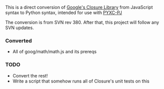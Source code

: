 
This is a direct conversion of
[Google's Closure Library](http://code.google.com/closure/library/)
from JavaScript syntax to Python syntax, intended for use with
[PYXC-PJ](http://pyxc.org)

The conversion is from SVN rev 380. After that, this project will follow any SVN updates.

### Converted
* All of goog/math/math.js and its prereqs

### TODO
* Convert the rest!
* Write a script that somehow runs all of Closure's unit tests on this
